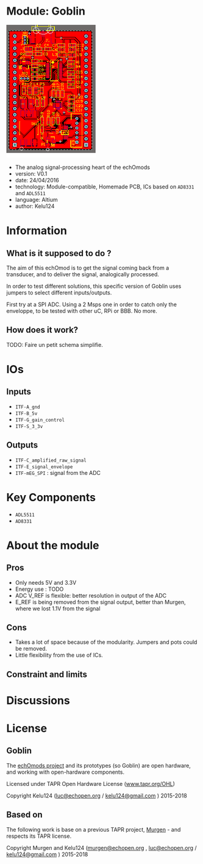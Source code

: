 # Module: Goblin

![](/goblin/viewme.png)

* The analog signal-processing heart of the echOmods
* version: V0.1
* date: 24/04/2016
* technology: Module-compatible, Homemade PCB, ICs based on `AD8331` and `ADL5511`
* language: Altium
* author: Kelu124

# Information

## What is it supposed to do ?

The aim of this echOmod is to get the signal coming back from a transducer, and to deliver the signal, analogically processed.

In order to test different solutions, this specific version of Goblin uses jumpers to select different inputs/outputs. 

First try at a SPI ADC. Using a 2 Msps one in order to catch only the enveloppe, to be tested with other uC, RPi or BBB. No more.

## How does it work? 

TODO: Faire un petit schema simplifie.

# IOs

## Inputs

* `ITF-A_gnd`
* `ITF-B_5v`
* `ITF-G_gain_control`
* `ITF-S_3_3v`

## Outputs

* `ITF-C_amplified_raw_signal`
* `ITF-E_signal_envelope`
* `ITF-mEG_SPI` : signal from the ADC

# Key Components

* `ADL5511`
* `AD8331`


# About the module

## Pros

* Only needs 5V and 3.3V
* Energy use : TODO
* ADC V_REF is flexible: better resolution in output of the ADC
* E_REF is being removed from the signal output, better than Murgen, where we lost 1.1V from the signal

## Cons

* Takes a lot of space because of the modularity. Jumpers and pots could be removed.
* Little flexibility from the use of ICs.

## Constraint and limits

# Discussions


# License

## Goblin 

The [echOmods project](https://github.com/kelu124/echomods) and its prototypes (so Goblin) are open hardware, and working with open-hardware components.

Licensed under TAPR Open Hardware License (www.tapr.org/OHL)

Copyright Kelu124 (luc@echopen.org / kelu124@gmail.com ) 2015-2018

## Based on 

The following work is base on a previous TAPR project, [Murgen](https://github.com/kelu124/murgen-dev-kit) - and respects its TAPR license.

Copyright Murgen and Kelu124 (murgen@echopen.org , luc@echopen.org / kelu124@gmail.com ) 2015-2018
